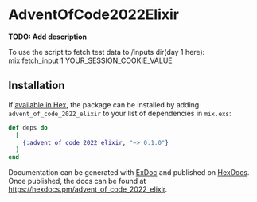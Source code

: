 # AdventOfCode2022Elixir

**TODO: Add description**  
  
To use the script to fetch test data to /inputs dir(day 1 here):  
mix fetch_input 1 YOUR_SESSION_COOKIE_VALUE
  
## Installation

If [available in Hex](https://hex.pm/docs/publish), the package can be installed
by adding `advent_of_code_2022_elixir` to your list of dependencies in `mix.exs`:

```elixir
def deps do
  [
    {:advent_of_code_2022_elixir, "~> 0.1.0"}
  ]
end
```

Documentation can be generated with [ExDoc](https://github.com/elixir-lang/ex_doc)
and published on [HexDocs](https://hexdocs.pm). Once published, the docs can
be found at <https://hexdocs.pm/advent_of_code_2022_elixir>.

